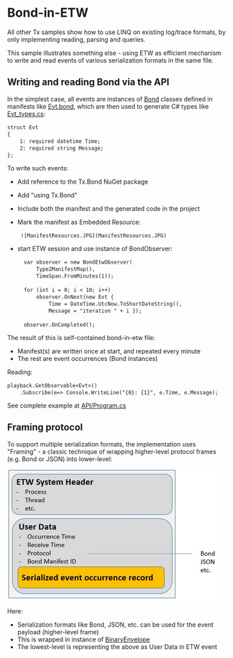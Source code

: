 # Bond-in-ETW

All other Tx samples show how to use LINQ on existing log/trace formats, by only implementing reading, parsing and queries.

This sample illustrates something else - using  ETW as efficient mechanism to write and read events of various serialization formats in the same file.

## Writing and reading Bond via the API
In the simplest case, all events are instances of [Bond](https://github.com/Microsoft/bond) classes defined in manifests like [Evt.bond](API/Evt.bond), which are then used to generate C# types like [Evt_types.cs](API/Evt_types.cs):

	struct Evt
	{
		1: required datetime Time;
		2: required string Message;
	};

To write such events:

* Add reference to the Tx.Bond NuGet package
* Add "using Tx.Bond"
* Include both the manifest and the generated code in the project
* Mark the manifest as Embedded Resource:

       ![ManifestResources.JPG](ManifestResources.JPG)

* start ETW session and use instance of BondObserver:

		var observer = new BondEtwObserver(
			Type2ManifestMap(), 
			TimeSpan.FromMinutes(1));
		
		for (int i = 0; i < 10; i++)
		    observer.OnNext(new Evt { 
				Time = DateTime.UtcNow.ToShortDateString(),
				Message = "iteration " + i });
		
		observer.OnCompleted();

The result of this is self-contained bond-in-etw file:

* Manifest(s) are written once at start, and repeated every minute
* The rest are event occurrences (Bond instances)

Reading:

    playback.GetObservable<Evt>()
        .Subscribe(e=> Console.WriteLine("{0}: {1}", e.Time, e.Message);
 

See complete example at [API/Program.cs](API/Program.cs)

## Framing protocol

To support multiple serialization formats, the implementation uses "Framing" - a classic technique of wrapping higher-level protocol frames (e.g. Bond or JSON) into lower-level:

![Envelope.JPG](Envelope.JPG)

Here:

* Serialization formats like Bond, JSON, etc. can be used for the event payload (higher-level frame)
* This is wrapped in instance of [BinaryEnvelope](../../Source/Tx.Bond/BinaryEnvelope.cs) 
* The lowest-level is representing the above as User Data in ETW event

